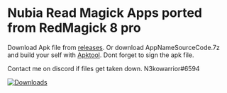 # Nubia Read Magick Apps ported from RedMagick 8 pro
Download Apk file from [releases](https://github.com/N3kowarriorCZenchilada/NubiaPortedAppsRedMagick8pro/releases/tag/Mora).
Or download AppNameSourceCode.7z and build your self with [Apktool](https://ibotpeaches.github.io/Apktool/). Dont forget to sign the apk file.

Contact me on discord if files get taken down. N3kowarrior#6594

[![Downloads](https://img.shields.io/github/downloads/N3kowarriorCZenchilada/Red-Magick-Ported-Apps-RM8p/total?style=flat-square)](https://github.com/N3kowarriorCZenchilada/Red-Magick-Ported-Apps-RM8p/releases)
